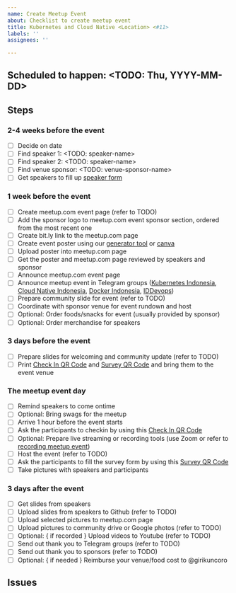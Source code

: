 ```yaml
---
name: Create Meetup Event
about: Checklist to create meetup event
title: Kubernetes and Cloud Native <Location> <#11>
labels: ''
assignees: ''

---
```


## Scheduled to happen: <TODO: Thu, YYYY-MM-DD>

## Steps

<!--
These are the steps required to organize the meetup event.

Update the checklist accordingly and add comment on meetup.com event page link.
-->
### 2-4 weeks before the event
- [ ] Decide on date
- [ ] Find speaker 1: <TODO: speaker-name>
- [ ] Find speaker 2: <TODO: speaker-name>
- [ ] Find venue sponsor: <TODO: venue-sponsor-name>
- [ ] Get speakers to fill up [speaker form](https://docs.google.com/forms/d/e/1FAIpQLSewmKuIlk37uye_sgyqed9k2gSPhVf4yy9KGZskA1NjAXq6cw/viewform)

### 1 week before the event
- [ ] Create meetup.com event page (refer to TODO)
- [ ] Add the sponsor logo to meetup.com event sponsor section, ordered from the most recent one
- [ ] Create bit.ly link to the meetup.com page
- [ ] Create event poster using our [generator tool](https://github.com/cloudnative-id/artwork/tree/master/poster/generator) or [canva](https://www.canva.com/)
- [ ] Upload poster into meetup.com page
- [ ] Get the poster and meetup.com page reviewed by speakers and sponsor
- [ ] Announce meetup.com event page
- [ ] Announce meetup event in Telegram groups ([Kubernetes Indonesia](https://t.me/kubernetesindonesia), [Cloud Native Indonesia](https://t.me/microserviceid), [Docker Indonesia](https://t.me/dockeridn), [IDDevops](https://t.me/IDDevOps))
- [ ] Prepare community slide for event (refer to TODO)
- [ ] Coordinate with sponsor venue for event rundown and host
- [ ] Optional: Order foods/snacks for event (usually provided by sponsor)
- [ ] Optional: Order merchandise for speakers

### 3 days before the event
- [ ] Prepare slides for welcoming and community update (refer to TODO)
- [ ] Print [Check In QR Code](./checkin-qr-code.png) and [Survey QR Code](./survey-qr-code.png) and bring them to the event venue

### The meetup event day
- [ ] Remind speakers to come ontime
- [ ] Optional: Bring swags for the meetup
- [ ] Arrive 1 hour before the event starts
- [ ] Ask the participants to checkin by using this [Check In QR Code](./checkin-qr-code.png)
- [ ] Optional: Prepare live streaming or recording tools (use Zoom or refer to [recording meetup event](https://github.com/cloudnative-id/meetups/RECORDING_MEETUP_EVENT.md))
- [ ] Host the event (refer to TODO)
- [ ] Ask the participants to fill the survey form by using this [Survey QR Code](./survey-qr-code.png)
- [ ] Take pictures with speakers and participants

### 3 days after the event
- [ ] Get slides from speakers
- [ ] Upload slides from speakers to Github (refer to TODO)
- [ ] Upload selected pictures to meetup.com page
- [ ] Upload pictures to community drive or Google photos (refer to TODO)
- [ ] Optional: { if recorded } Upload videos to Youtube (refer to TODO)
- [ ] Send out thank you to Telegram groups (refer to TODO)
- [ ] Send out thank you to sponsors (refer to TODO)
- [ ] Optional: { if needed } Reimburse your venue/food cost to @girikuncoro

## Issues

<!--
During process of organizing meetup, you might encounter issues. Get help in telegram channel for organizers.

Please list the issues here for documentation and future learning purpose.

Follow up with fellow Kubernetes and Cloud Native meetup organizers. You are not alone, ask for help.
We are here to help each other.

- [ ] Item 1
- [ ] Item 2
- [ ] Item 3
-->
